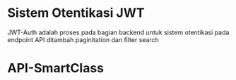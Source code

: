 # Sistem Otentikasi JWT

JWT-Auth adalah proses pada bagian backend untuk sistem otentikasi pada endpoint API ditambah paginitation dan filter search
# API-SmartClass

